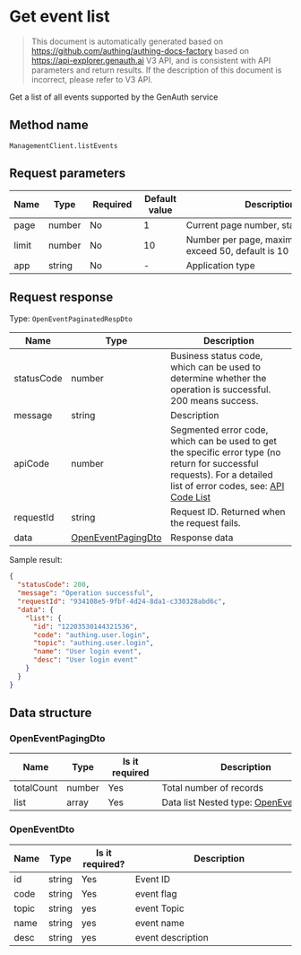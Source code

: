 # Get event list

<!--
Warning ⚠️:
Do not modify this document directly,
https://github.com/Authing/authing-docs-factory
Use this project to generate
-->

<LastUpdated />

> This document is automatically generated based on https://github.com/authing/authing-docs-factory based on https://api-explorer.genauth.ai V3 API, and is consistent with API parameters and return results. If the description of this document is incorrect, please refer to V3 API.

Get a list of all events supported by the GenAuth service

## Method name

`ManagementClient.listEvents`

## Request parameters

| Name  | Type   | <div style="width:80px">Required</div> | <div style="width:60px">Default value</div> | <div style="width:300px">Description</div>               | <div style="width:200px">Sample value</div> |
| ----- | ------ | -------------------------------------- | ------------------------------------------- | -------------------------------------------------------- | ------------------------------------------- |
| page  | number | No                                     | 1                                           | Current page number, starting from 1                     | `1`                                         |
| limit | number | No                                     | 10                                          | Number per page, maximum cannot exceed 50, default is 10 | `10`                                        |
| app   | string | No                                     | -                                           | Application type                                         | `authing`                                   |

## Request response

Type: `OpenEventPaginatedRespDto`

| Name       | Type                                                 | Description                                                                                                                                                                                                                                                                                                                                 |
| ---------- | ---------------------------------------------------- | ------------------------------------------------------------------------------------------------------------------------------------------------------------------------------------------------------------------------------------------------------------------------------------------------------------------------------------------- |
| statusCode | number                                               | Business status code, which can be used to determine whether the operation is successful. 200 means success.                                                                                                                                                                                                                                |
| message    | string                                               | Description                                                                                                                                                                                                                                                                                                                                 |
| apiCode    | number                                               | Segmented error code, which can be used to get the specific error type (no return for successful requests). For a detailed list of error codes, see: [API Code List](https://api-explorer.genauth.ai/?tag=group/%E5%BC%80%E5%8F%91%E5%87%86%E5%A4%87#tag/%E5%BC%80%E5%8F%91%E5%87%86%E5%A4%87/%E9%94%99%E8%AF%AF%E5%A4%84%E7%90%86/apiCode) |
| requestId  | string                                               | Request ID. Returned when the request fails.                                                                                                                                                                                                                                                                                                |
| data       | <a href="#OpenEventPagingDto">OpenEventPagingDto</a> | Response data                                                                                                                                                                                                                                                                                                                               |

Sample result:

```json
{
  "statusCode": 200,
  "message": "Operation successful",
  "requestId": "934108e5-9fbf-4d24-8da1-c330328abd6c",
  "data": {
    "list": {
      "id": "12203530144321536",
      "code": "authing.user.login",
      "topic": "authing.user.login",
      "name": "User login event",
      "desc": "User login event"
    }
  }
}
```

## Data structure

### <a id="OpenEventPagingDto"></a> OpenEventPagingDto

| Name       | Type   | <div style="width:80px">Is it required</div> | <div style="width:300px">Description</div>                       | <div style="width:200px">Sample value</div> |
| ---------- | ------ | -------------------------------------------- | ---------------------------------------------------------------- | ------------------------------------------- |
| totalCount | number | Yes                                          | Total number of records                                          |                                             |
| list       | array  | Yes                                          | Data list Nested type: <a href="#OpenEventDto">OpenEventDto</a>. |                                             |

### <a id="OpenEventDto"></a> OpenEventDto

| Name  | Type   | <div style="width:80px">Is it required?</div> | <div style="width:300px">Description</div> | <div style="width:200px">Sample value</div> |
| ----- | ------ | --------------------------------------------- | ------------------------------------------ | ------------------------------------------- |
| id    | string | Yes                                           | Event ID                                   | `12203530144321536`                         |
| code  | string | Yes                                           | event flag                                 | `authing.user.login`                        |
| topic | string | yes                                           | event Topic                                | `authing.user.login`                        |
| name  | string | yes                                           | event name                                 | `user login event`                          |
| desc  | string | yes                                           | event description                          | `user login event`                          |
